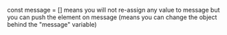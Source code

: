 const message = []
means you will not re-assign any value to message but you can push the element on message (means you can change the object behind the "message" variable)
